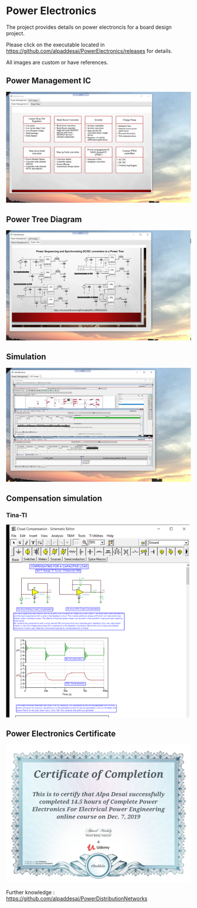 # Power Electronics

The project provides details on power electroncis for a board design project. 

Please click on the executable located in https://github.com/alpaddesai/PowerElectronics/releases for details. 

All images are custom or have references.

## Power Management IC
![image](PowerManagementICImage.png)

## Power Tree Diagram 
![image](PowerTreeImage.png)

## Simulation
![image](LDOImage.png)

## Compensation simulation
### Tina-TI 
![image](CloadCompensation1.png)

## Power Electronics Certificate
![image](PowerElectronics.jpg)

Further knowledge : https://github.com/alpaddesai/PowerDistributionNetworks 
